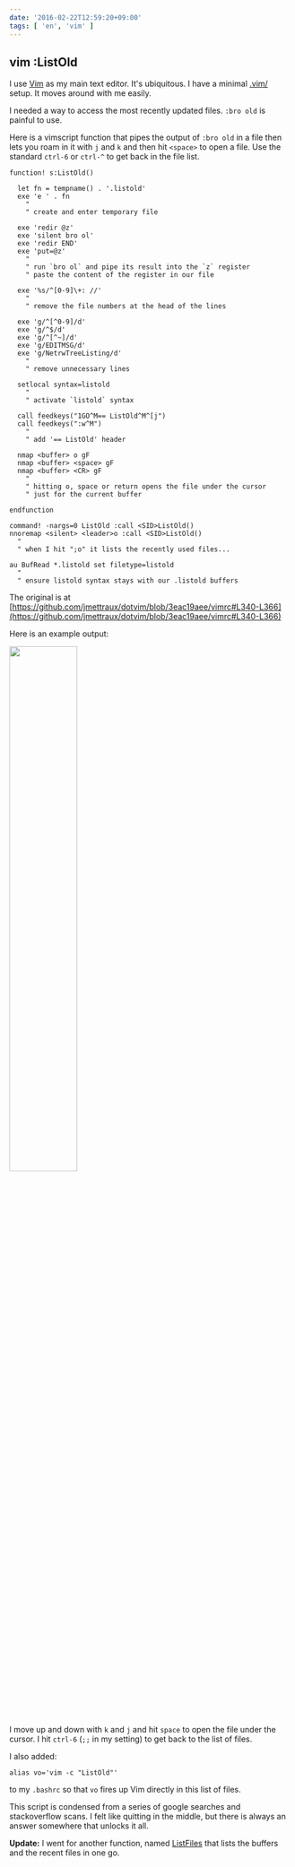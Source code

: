 ```yaml
---
date: '2016-02-22T12:59:20+09:00'
tags: [ 'en', 'vim' ]
---
```


## vim :ListOld

I use [Vim](http://www.vim.org) as my main text editor. It's ubiquitous. I have a minimal [.vim/](https://github.com/jmettraux/dotvim) setup. It moves around with me easily.

I needed a way to access the most recently updated files. `:bro old` is painful to use.

Here is a vimscript function that pipes the output of `:bro old` in a file then lets you roam in it with `j` and `k` and then hit `<space>` to open a file. Use the standard `ctrl-6` or `ctrl-^` to get back in the file list.

<pre><code class="vim">function! s:ListOld()

  let fn = tempname() . '.listold'
  exe 'e ' . fn
    "
    " create and enter temporary file

  exe 'redir @z'
  exe 'silent bro ol'
  exe 'redir END'
  exe 'put=@z'
    "
    " run `bro ol` and pipe its result into the `z` register
    " paste the content of the register in our file

  exe '%s/^[0-9]\+: //'
    "
    " remove the file numbers at the head of the lines

  exe 'g/^[^0-9]/d'
  exe 'g/^$/d'
  exe 'g/^[^~]/d'
  exe 'g/EDITMSG/d'
  exe 'g/NetrwTreeListing/d'
    "
    " remove unnecessary lines

  setlocal syntax=listold
    "
    " activate `listold` syntax

  call feedkeys("1GO^M== ListOld^M^[j")
  call feedkeys(":w^M")
    "
    " add '== ListOld' header

  nmap &lt;buffer> o gF
  nmap &lt;buffer> &lt;space> gF
  nmap &lt;buffer> &lt;CR> gF
    "
    " hitting o, space or return opens the file under the cursor
    " just for the current buffer

endfunction

command! -nargs=0 ListOld :call &lt;SID>ListOld()
nnoremap &lt;silent> &lt;leader>o :call &lt;SID>ListOld()<CR>
  "
  " when I hit ";o" it lists the recently used files...

au BufRead *.listold set filetype=listold
  "
  " ensure listold syntax stays with our .listold buffers
</code></pre>

The original is at [https://github.com/jmettraux/dotvim/blob/3eac19aee/vimrc#L340-L366](https://github.com/jmettraux/dotvim/blob/3eac19aee/vimrc#L340-L366)

Here is an example output:

<img src="images/20160222_vim.png" class="screenshot" style="width: 49%" />

I move up and down with `k` and `j` and hit `space` to open the file under the cursor. I hit `ctrl-6` (`;;` in my setting) to get back to the list of files.

I also added:
<pre><code class="bash">alias vo='vim -c "ListOld"'
</code></pre>
to my `.bashrc` so that `vo` fires up Vim directly in this list of files.

This script is condensed from a series of google searches and stackoverflow scans. I felt like quitting in the middle, but there is always an answer somewhere that unlocks it all.

**Update:** I went for another function, named [ListFiles](https://github.com/jmettraux/dotvim/blob/c45d880bf7fbe145fe3dc63ba6a6414140415b70/vimrc#L369-L409) that lists the buffers and the recent files in one go.

